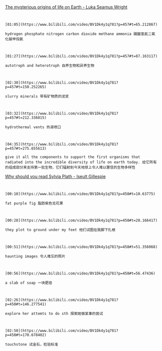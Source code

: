 
[The mysterious origins of life on Earth - Luka Seamus Wright](https://www.bilibili.com/video/BV1Dk4y1q781?p=457)

```ad-note


[01:05](https://www.bilibili.com/video/BV1Dk4y1q781?p=457#t=65.212867)

hydrogen phosphate nitrogen carbon dioxide methane ammonia 磷酸氢氮二氧化碳甲烷氨

```
```ad-note


[01:27](https://www.bilibili.com/video/BV1Dk4y1q781?p=457#t=87.163117)

autotroph and heterotroph 自养生物和异养生物

```

```ad-note


[02:30](https://www.bilibili.com/video/BV1Dk4y1q781?p=457#t=150.252265)

slurry minerals 带有矿物质的泥浆

```

```ad-note


[03:32](https://www.bilibili.com/video/BV1Dk4y1q781?p=457#t=212.336015)

hydrothermal vents 热液喷口

```

```ad-note


[04:35](https://www.bilibili.com/video/BV1Dk4y1q781?p=457#t=275.655613)

give it all the components to support the first organisms that radiated into the incredible diversity of life on earth today. 给它所有的组成部分来支持第一批生物，它们辐射到今天地球上令人难以置信的生物多样性

```

[Why should you read Sylvia Plath - Iseult Gillespie](https://www.bilibili.com/video/BV1Dk4y1q781?p=458)

```ad-note


[00:10](https://www.bilibili.com/video/BV1Dk4y1q781?p=458#t=10.63775)

fat purple fig 脂肪紫色无花果

```

```ad-note


[00:28](https://www.bilibili.com/video/BV1Dk4y1q781?p=458#t=28.166417)

they plot to ground under my feet 他们试图在我脚下扎根

```

```ad-note


[00:51](https://www.bilibili.com/video/BV1Dk4y1q781?p=458#t=51.356068)

haunting images 令人难忘的照片

```

```ad-note


[00:56](https://www.bilibili.com/video/BV1Dk4y1q781?p=458#t=56.47436)

a slab of soap 一块肥皂

```

```ad-note


[02:26](https://www.bilibili.com/video/BV1Dk4y1q781?p=458#t=146.277541)

explore her attemts to do sth 探索她做某事的尝试

```

```ad-note


[02:50](https://www.bilibili.com/video/BV1Dk4y1q781?p=458#t=170.678402)

touchstone 试金石，检验标准

```